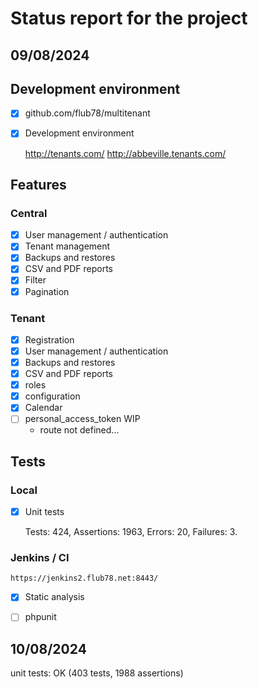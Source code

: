 # Status report for the project

## 09/08/2024

## Development environment

- [x] github.com/flub78/multitenant
- [X] Development environment

    http://tenants.com/
    http://abbeville.tenants.com/

## Features

### Central

- [x] User management / authentication
- [x] Tenant management
- [x] Backups and restores
- [x] CSV and PDF reports
- [x] Filter
- [x] Pagination

### Tenant

- [x] Registration
- [x] User management / authentication
- [x] Backups and restores
- [x] CSV and PDF reports
- [x] roles
- [x] configuration
- [x] Calendar
- [ ] personal_access_token WIP
  *  route not defined...

## Tests

### Local

- [x] Unit tests
  
  Tests: 424, Assertions: 1963, Errors: 20, Failures: 3.

  

### Jenkins / CI
    
    https://jenkins2.flub78.net:8443/

- [x] Static analysis
- [ ] phpunit 


## 10/08/2024

unit tests: OK (403 tests, 1988 assertions)